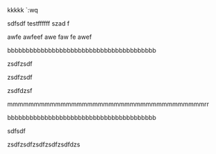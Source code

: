 kkkkk    `:wq

sdfsdf
testffffff
szad
f

awfe
awfeef
awe
faw
fe
awef


bbbbbbbbbbbbbbbbbbbbbbbbbbbbbbbbbbbbbbbb


zsdfzsdf


zsdfzsdf

zsdfdzsf


mmmmmmmmmmmmmmmmmmmmmmmmmmmmmmmmmmmmmrr

bbbbbbbbbbbbbbbbbbbbbbbbbbbbbbbbbbbbbbbb


sdfsdf

zsdfzsdfzsdfzsdfzsdfdzs